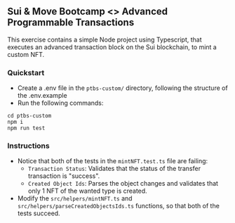 ## Sui & Move Bootcamp <> Advanced Programmable Transactions

This exercise contains a simple Node project using Typescript, that executes an advanced transaction block on the Sui blockchain, to mint a custom NFT.

### Quickstart

- Create a .env file in the `ptbs-custom/` directory, following the structure of the .env.example
- Run the following commands:

```
cd ptbs-custom
npm i
npm run test
```

### Instructions

- Notice that both of the tests in the `mintNFT.test.ts` file are failing:
  - `Transaction Status`: Validates that the status of the transfer transaction is "success".
  - `Created Object Ids`: Parses the object changes and validates that only 1 NFT of the wanted type is created.
- Modify the `src/helpers/mintNFT.ts` and `src/helpers/parseCreatedObjectsIds.ts` functions, so that both of the tests succeed.
